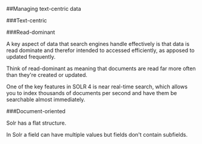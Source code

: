 ##Managing text-centric data

###Text-centric 

###Read-dominant

A key aspect of data that search engines handle effectively is that data is read dominate and therefor intended to accessed efficiently, as apposed to updated frequently. 

Think of read-dominant as meaning that documents are read far more often than they're created or updated. 

One of the key features in SOLR 4 is near real-time search, which allows you to index thousands of documents per second and have them be searchable almost immediately. 

###Document-oriented

Solr has a flat structure.

In Solr a field can have multiple values but fields don't contain subfields. 

